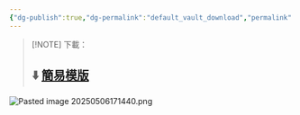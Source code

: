 ```yaml
---
{"dg-publish":true,"dg-permalink":"default_vault_download","permalink":"/default_vault_download/","title":"🗂️ 簡易模版下載","metatags":{"og:title":"🗂️ 簡易模版下載"},"tags":["📝數位工具交流beta","🎯學習歷程檔案","obsidian"],"created":"2025-05-06T13:21:07.711+08:00","updated":"2025-06-22T13:13:48.000+08:00"}
---
```




> [!NOTE] 下載：
> ## ⬇️ [簡易模版](https://1drv.ms/f/c/1698215ca2d0889b/EsJOc_3Iw8JAoFPK4UkZ3joB2tszy5tM4t0b33iZ5Dgo0w?e=YaWGgm) 




![Pasted image 20250506171440.png](/img/user/ignore/img/Pasted%20image%2020250506171440.png)

